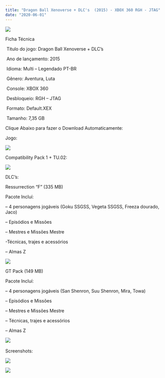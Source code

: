 ```yaml
---
title: "Dragon Ball Xenoverse + DLC's  (2015) - XBOX 360 RGH - JTAG"
date: "2020-06-01"
---
```


[![](https://4.bp.blogspot.com/-h2PBtw9vAsw/Xss4gDYttnI/AAAAAAAAG1c/ldx1XPz2pT0Mz7hBwUhPpANSgaNlTthjACLcBGAsYHQ/s400/Screenshot_2.png)](https://4.bp.blogspot.com/-h2PBtw9vAsw/Xss4gDYttnI/AAAAAAAAG1c/ldx1XPz2pT0Mz7hBwUhPpANSgaNlTthjACLcBGAsYHQ/s1600/Screenshot_2.png)

Ficha Técnica

 Titulo do jogo: Dragon Ball Xenoverse + DLC’s

 Ano de lançamento: 2015 

 Idioma: Multi – Legendado PT-BR

 Gênero: Aventura, Luta

 Console: XBOX 360

 Desbloqueio: RGH – JTAG

 Formato: Default.XEX

 Tamanho: 7,35 GB

Clique Abaixo para fazer o Download Automaticamente:

Jogo:

[![](https://1.bp.blogspot.com/-eNerQjlxWXg/Xsyoy1YwxPI/AAAAAAAAG8o/qs-0XGNQDR4jSn0uGinE3EzKZZ6GoZnEACPcBGAYYCw/s1600/LINK1.png)](https://zee.gl/uxhnXPV)

Compatibility Pack 1 + TU.02:

[![](https://1.bp.blogspot.com/-eNerQjlxWXg/Xsyoy1YwxPI/AAAAAAAAG8o/qs-0XGNQDR4jSn0uGinE3EzKZZ6GoZnEACPcBGAYYCw/s1600/LINK1.png)](https://zee.gl/xL9fpb7)

DLC’s:

Ressurrection “F” (335 MB)

Pacote Incluí:

– 4 personagens jogáveis (Goku SSGSS, Vegeta SSGSS, Freeza dourado, Jaco) 

– Episódios e Missões 

– Mestres e Missões Mestre

\-Técnicas, trajes e acessórios 

– Almas Z

[![](https://1.bp.blogspot.com/-eNerQjlxWXg/Xsyoy1YwxPI/AAAAAAAAG8o/qs-0XGNQDR4jSn0uGinE3EzKZZ6GoZnEACPcBGAYYCw/s1600/LINK1.png)](https://zee.gl/HR9kQwZb)

GT Pack (149 MB)

Pacote Incluí:

– 4 personagens jogáveis (San Shenron, Suu Shenron, Mira, Towa) 

– Episódios e Missões 

– Mestres e Missões Mestre 

– Técnicas, trajes e acessórios 

– Almas Z

[![](https://1.bp.blogspot.com/-eNerQjlxWXg/Xsyoy1YwxPI/AAAAAAAAG8o/qs-0XGNQDR4jSn0uGinE3EzKZZ6GoZnEACPcBGAYYCw/s1600/LINK1.png)](https://zee.gl/72pe87l)  

Screenshots:

[![](https://1.bp.blogspot.com/-i0n6yA3Rxgw/Xss6l9BICVI/AAAAAAAAG1w/IAZX6nycmfEaoXTRPEIgltbY31AEZ4O1wCLcBGAsYHQ/w400-h225/5416674_x720.jpg)](https://1.bp.blogspot.com/-i0n6yA3Rxgw/Xss6l9BICVI/AAAAAAAAG1w/IAZX6nycmfEaoXTRPEIgltbY31AEZ4O1wCLcBGAsYHQ/s1600/5416674_x720.jpg)

[![](https://1.bp.blogspot.com/-G-6aNNpOFi8/Xss6l6-Fu6I/AAAAAAAAG10/RYxdN8qNmJoabOd_AB3Cq-czDhZbKIRDACLcBGAsYHQ/w400-h225/maxresdefault{6caa0e5ef0219ce007afa4c746f50f86dd31afbe5a3c480f6348caee85338f74}2B{6caa0e5ef0219ce007afa4c746f50f86dd31afbe5a3c480f6348caee85338f74}25281{6caa0e5ef0219ce007afa4c746f50f86dd31afbe5a3c480f6348caee85338f74}2529.jpg)](https://1.bp.blogspot.com/-G-6aNNpOFi8/Xss6l6-Fu6I/AAAAAAAAG10/RYxdN8qNmJoabOd_AB3Cq-czDhZbKIRDACLcBGAsYHQ/s1600/maxresdefault{6caa0e5ef0219ce007afa4c746f50f86dd31afbe5a3c480f6348caee85338f74}2B{6caa0e5ef0219ce007afa4c746f50f86dd31afbe5a3c480f6348caee85338f74}25281{6caa0e5ef0219ce007afa4c746f50f86dd31afbe5a3c480f6348caee85338f74}2529.jpg)
